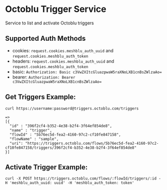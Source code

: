 # Octoblu Trigger Service
Service to list and activate Octoblu triggers

## Supported Auth Methods

* cookies: `request.cookies.meshblu_auth_uuid` and `request.cookies.meshblu_auth_token`
* headers: `request.cookies.meshblu_auth_uuid` and `request.cookies.meshblu_auth_token`
* basic: `Authorization: Basic c3VwZXItcGluazpwaW5raXNoLXB1cnBsZWlzaAo=`
* bearer: `Authorization: Bearer c3VwZXItcGluazpwaW5raXNoLXB1cnBsZWlzaAo=`

## Get Triggers Example:
    curl https://username:password@triggers.octoblu.com/triggers

    =>
    [{
      "id" : "396f2cf4-b352-4e38-b2f4-3f64ef854de8",
      "name" : "trigger",
      "flowId" : "5b76ec5d-fea2-4160-97c2-cf10fe847158",
      "flowName" : "sample",
      "uri": "https://triggers.octoblu.com/flows/5b76ec5d-fea2-4160-97c2-cf10fe847158/triggers/396f2cf4-b352-4e38-b2f4-3f64ef854de8"
    }]

## Activate Trigger Example:
    curl -X POST https://triggers.octoblu.com/flows/:flowId/triggers/:id -H 'meshblu_auth_uuid: uuid' -H 'meshblu_auth_token: token'
